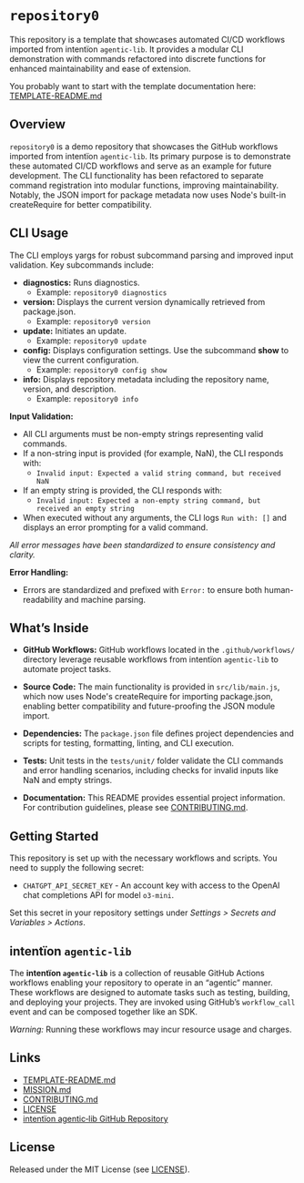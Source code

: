 # `repository0`

This repository is a template that showcases automated CI/CD workflows imported from intentïon `agentic‑lib`. It provides a modular CLI demonstration with commands refactored into discrete functions for enhanced maintainability and ease of extension.

You probably want to start with the template documentation here: [TEMPLATE-README.md](https://github.com/xn-intenton-z2a/agentic-lib/blob/main/TEMPLATE-README.md)

## Overview

`repository0` is a demo repository that showcases the GitHub workflows imported from intentïon `agentic‑lib`. Its primary purpose is to demonstrate these automated CI/CD workflows and serve as an example for future development. The CLI functionality has been refactored to separate command registration into modular functions, improving maintainability. Notably, the JSON import for package metadata now uses Node's built-in createRequire for better compatibility.

## CLI Usage

The CLI employs yargs for robust subcommand parsing and improved input validation. Key subcommands include:

- **diagnostics:** Runs diagnostics. 
  - Example: `repository0 diagnostics`
- **version:** Displays the current version dynamically retrieved from package.json.
  - Example: `repository0 version`
- **update:** Initiates an update.
  - Example: `repository0 update`
- **config:** Displays configuration settings. Use the subcommand **show** to view the current configuration.
  - Example: `repository0 config show`
- **info:** Displays repository metadata including the repository name, version, and description.
  - Example: `repository0 info`

**Input Validation:**

- All CLI arguments must be non-empty strings representing valid commands.
- If a non-string input is provided (for example, NaN), the CLI responds with: 
  - `Invalid input: Expected a valid string command, but received NaN`
- If an empty string is provided, the CLI responds with: 
  - `Invalid input: Expected a non-empty string command, but received an empty string`
- When executed without any arguments, the CLI logs `Run with: []` and displays an error prompting for a valid command.

*All error messages have been standardized to ensure consistency and clarity.*

**Error Handling:**

- Errors are standardized and prefixed with `Error:` to ensure both human-readability and machine parsing.

## What’s Inside

- **GitHub Workflows:**
  GitHub workflows located in the `.github/workflows/` directory leverage reusable workflows from intentïon `agentic‑lib` to automate project tasks.

- **Source Code:**
  The main functionality is provided in `src/lib/main.js`, which now uses Node's createRequire for importing package.json, enabling better compatibility and future-proofing the JSON module import.

- **Dependencies:**
  The `package.json` file defines project dependencies and scripts for testing, formatting, linting, and CLI execution.

- **Tests:**
  Unit tests in the `tests/unit/` folder validate the CLI commands and error handling scenarios, including checks for invalid inputs like NaN and empty strings.

- **Documentation:**
  This README provides essential project information. For contribution guidelines, please see [CONTRIBUTING.md](./CONTRIBUTING.md).

## Getting Started

This repository is set up with the necessary workflows and scripts. You need to supply the following secret:
- `CHATGPT_API_SECRET_KEY` - An account key with access to the OpenAI chat completions API for model `o3-mini`.

Set this secret in your repository settings under *Settings > Secrets and Variables > Actions*.

## intentïon `agentic‑lib`

The **intentïon `agentic‑lib`** is a collection of reusable GitHub Actions workflows enabling your repository to operate in an “agentic” manner. These workflows are designed to automate tasks such as testing, building, and deploying your projects. They are invoked using GitHub’s `workflow_call` event and can be composed together like an SDK.

*Warning:* Running these workflows may incur resource usage and charges.

## Links

- [TEMPLATE-README.md](https://github.com/xn-intenton-z2a/agentic-lib/blob/main/TEMPLATE-README.md)
- [MISSION.md](./MISSION.md)
- [CONTRIBUTING.md](./CONTRIBUTING.md)
- [LICENSE](./LICENSE)
- [intentïon agentic‑lib GitHub Repository](https://github.com/xn-intenton-z2a/agentic-lib)

## License

Released under the MIT License (see [LICENSE](./LICENSE)).
